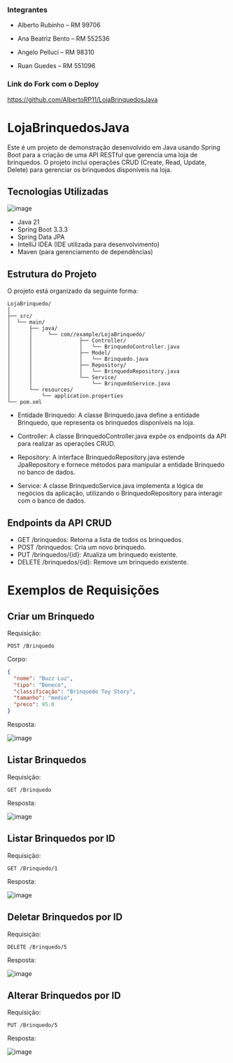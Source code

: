 ### Integrantes

- Alberto Rubinho – RM 99706

- Ana Beatriz Bento – RM 552536

- Angelo Pelluci – RM 98310

- Ruan Guedes – RM 551096


### Link do Fork com o Deploy

https://github.com/AlbertoRP11/LojaBrinquedosJava

# LojaBrinquedosJava

Este é um projeto de demonstração desenvolvido em Java usando Spring Boot para a criação de uma API RESTful que gerencia uma loja de brinquedos. O projeto inclui operações CRUD (Create, Read, Update, Delete) para gerenciar os brinquedos disponíveis na loja.

## Tecnologias Utilizadas
![image](https://github.com/user-attachments/assets/fece59a3-c156-40fb-a3ad-65455a42d0c3)
- Java 21
- Spring Boot 3.3.3
- Spring Data JPA
- IntelliJ IDEA (IDE utilizada para desenvolvimento)
- Maven (para gerenciamento de dependências)

## Estrutura do Projeto
O projeto está organizado da seguinte forma:
```
LojaBrinquedo/
│
├── src/
│  └── main/
│      ├── java/
│      │     └── com//example/LojaBrinquedo/
│      │               ├── Controller/
│      │               │   └── BrinquedoController.java
│      │               ├── Model/
│      │               │   └── Brinquedo.java
│      │               ├── Repository/
│      │               │   └── BrinquedoRepository.java
│      │               └── Service/
│      │                   └── BrinquedoService.java
│      └── resources/
│          └── application.properties
└── pom.xml
```

- Entidade Brinquedo:
A classe Brinquedo.java define a entidade Brinquedo, que representa os brinquedos disponíveis na loja.

- Controller:
A classe BrinquedoController.java expõe os endpoints da API para realizar as operações CRUD.

- Repository:
A interface BrinquedoRepository.java estende JpaRepository e fornece métodos para manipular a entidade Brinquedo no banco de dados.

- Service:
A classe BrinquedoService.java implementa a lógica de negócios da aplicação, utilizando o BrinquedoRepository para interagir com o banco de dados.

## Endpoints da API CRUD

- GET /brinquedos: Retorna a lista de todos os brinquedos.
- POST /brinquedos: Cria um novo brinquedo.
- PUT /brinquedos/{id}: Atualiza um brinquedo existente.
- DELETE /brinquedos/{id}: Remove um brinquedo existente.

# Exemplos de Requisições
## Criar um Brinquedo
  
Requisição:

```http 
POST /Brinquedo
```

Corpo:

```json 
{
  "nome": "Buzz Luz",
  "tipo": "Boneco",
  "classificação": "Brinquedo Toy Story",
  "tamanho": "medio",
  "preco": 95.0
}
```

Resposta:

![image](https://github.com/user-attachments/assets/bfba0769-b69b-4621-a737-cd12eb632195)


## Listar Brinquedos
  
Requisição:

```http
GET /Brinquedo
```

Resposta:

![image](https://github.com/user-attachments/assets/458915f1-e1d5-4baf-89b7-794cd80040eb)


## Listar Brinquedos por ID
  
Requisição:

```http
GET /Brinquedo/1
```

Resposta:

![image](https://github.com/user-attachments/assets/51e85bb0-f08c-4464-9755-23ca9a874d31)


## Deletar Brinquedos por ID

Requisição:

```http
DELETE /Brinquedo/5
```

Resposta:

![image](https://github.com/user-attachments/assets/d2471831-12f6-4746-8f3f-1be63d80cbfe)

## Alterar Brinquedos por ID

Requisição:

```http
PUT /Brinquedo/5
```

Resposta:

![image](https://github.com/user-attachments/assets/f32eb9bc-918c-42d1-a8e8-2346bb0cb204)

